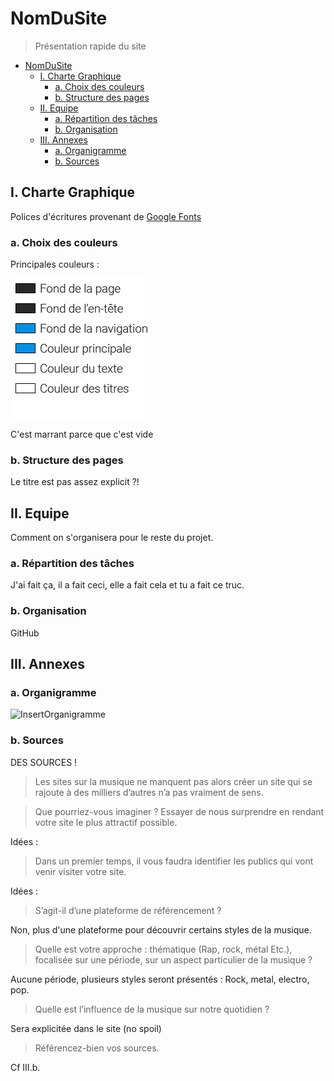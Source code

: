 # NomDuSite

> Présentation rapide du site

- [NomDuSite](#nomdusite)
  - [I. Charte Graphique](#i-charte-graphique)
    - [a. Choix des couleurs](#a-choix-des-couleurs)
    - [b. Structure des pages](#b-structure-des-pages)
  - [II. Equipe](#ii-equipe)
    - [a. Répartition des tâches](#a-r%c3%a9partition-des-t%c3%a2ches)
    - [b. Organisation](#b-organisation)
  - [III. Annexes](#iii-annexes)
    - [a. Organigramme](#a-organigramme)
    - [b. Sources](#b-sources)

## I. Charte Graphique

Polices d'écritures provenant de [Google Fonts](https://fonts.google.com/)

### a. Choix des couleurs

Principales couleurs :

![MainColors](/res/palette.png)

C'est marrant parce que c'est vide

### b. Structure des pages

Le titre est pas assez explicit ?!

## II. Equipe

Comment on s'organisera pour le reste du projet.

### a. Répartition des tâches

J'ai fait ça, il a fait ceci, elle a fait cela et tu a fait ce truc.

### b. Organisation

GitHub

## III. Annexes

### a. Organigramme

![InsertOrganigramme](/res/orga.jpg)

### b. Sources

DES SOURCES !

> Les sites sur la musique ne manquent pas alors créer un site qui se rajoute à des milliers d’autres
n’a pas vraiment de sens.

> Que pourriez-vous imaginer ? Essayer de nous surprendre en rendant votre site le plus attractif possible.

Idées :

> Dans un premier temps, il vous faudra identifier les publics qui vont venir visiter votre site.

Idées :

> S’agit-il d’une plateforme de référencement ?

Non, plus d'une plateforme pour découvrir certains styles de la musique.

> Quelle est votre approche : thématique (Rap, rock, métal Etc.),  focalisée sur une période, sur un aspect particulier de la musique ?

Aucune période, plusieurs styles seront présentés : Rock, metal, electro, pop.

> Quelle est l’influence de la musique sur notre quotidien ?

Sera explicitée dans le site (no spoil)

> Référencez-bien vos sources.

Cf III.b.
